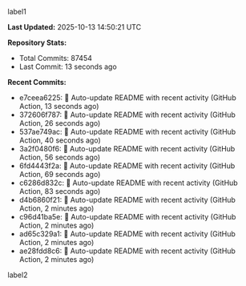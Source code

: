 
label1 
<!-- ACTIVITY_START -->
**Last Updated:** 2025-10-13 14:50:21 UTC

**Repository Stats:**
- Total Commits: 87454
- Last Commit: 13 seconds ago

**Recent Commits:**
- e7ceea6225: 🤖 Auto-update README with recent activity (GitHub Action, 13 seconds ago)
- 372606f787: 🤖 Auto-update README with recent activity (GitHub Action, 26 seconds ago)
- 537ae749ac: 🤖 Auto-update README with recent activity (GitHub Action, 40 seconds ago)
- 3a2f0480f6: 🤖 Auto-update README with recent activity (GitHub Action, 56 seconds ago)
- 6fd4443f2a: 🤖 Auto-update README with recent activity (GitHub Action, 69 seconds ago)
- c6286d832c: 🤖 Auto-update README with recent activity (GitHub Action, 83 seconds ago)
- d4b6860f21: 🤖 Auto-update README with recent activity (GitHub Action, 2 minutes ago)
- c96d41ba5e: 🤖 Auto-update README with recent activity (GitHub Action, 2 minutes ago)
- ad65c329a1: 🤖 Auto-update README with recent activity (GitHub Action, 2 minutes ago)
- ae28fdd8c6: 🤖 Auto-update README with recent activity (GitHub Action, 2 minutes ago)
<!-- ACTIVITY_END -->

label2
